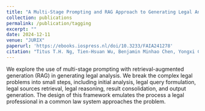 ```yaml
---
title: "A Multi-Stage Prompting and RAG Approach to Generating Legal Analysis in Common Law Systems"
collection: publications
permalink: /publication/tagging
excerpt: ""
date: 2024-12-11
venue: "JURIX"
paperurl: 'https://ebooks.iospress.nl/doi/10.3233/FAIA241278'
citation: "Titus T.H. Ng, Tien-Hsuan Wu, Benjamin Minhao Chen, Yongxi Chen and Ben Kao. A Multi-Stage Prompting and RAG Approach to Generating Legal Analysis in Common Law Systems. In Legal Knowledge and Information Systems: JURIX 2024: The Thirty-seventh Annual Conference, Brno, Czech Republic, 11–13 December 2024 (Vol. 395, p. 387). IOS Press."
---
```

We explore the use of multi-stage prompting with retrieval-augmented generation (RAG) in generating legal analysis. We break the complex legal problems into small steps, including initial analysis, legal query formulation, legal sources retrieval, legal reasoning, result consolidation, and output generation. The design of this framework emulates the process a legal professional in a common law system approaches the problem.